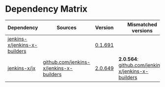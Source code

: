 # Dependency Matrix

Dependency | Sources | Version | Mismatched versions
---------- | ------- | ------- | -------------------
[jenkins-x/jenkins-x-builders](https://github.com/jenkins-x/jenkins-x-builders.git) |  | [0.1.691]() | 
[jenkins-x/jx](https://github.com/jenkins-x/jx.git) | [github.com/jenkins-x/jenkins-x-builders](https://github.com/jenkins-x/jenkins-x-builders) | [2.0.649](https://github.com/jenkins-x/jx/releases/tag/v2.0.649) | **2.0.564**: [github.com/jenkins-x/jenkins-x-builders](https://github.com/jenkins-x/jenkins-x-builders)
